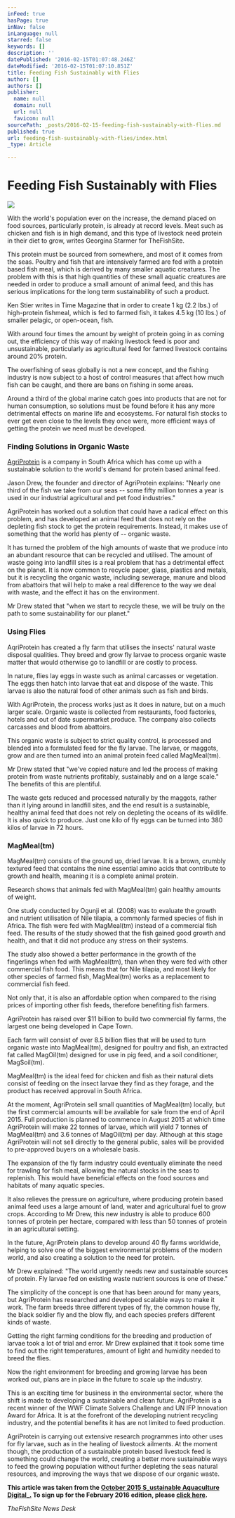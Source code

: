 ```yaml
---
inFeed: true
hasPage: true
inNav: false
inLanguage: null
starred: false
keywords: []
description: ''
datePublished: '2016-02-15T01:07:48.246Z'
dateModified: '2016-02-15T01:07:10.851Z'
title: Feeding Fish Sustainably with Flies
author: []
authors: []
publisher:
  name: null
  domain: null
  url: null
  favicon: null
sourcePath: _posts/2016-02-15-feeding-fish-sustainably-with-flies.md
published: true
url: feeding-fish-sustainably-with-flies/index.html
_type: Article

---
```

# Feeding Fish Sustainably with Flies
![](https://the-grid-user-content.s3-us-west-2.amazonaws.com/63f729ae-7182-45ca-b401-3abcea9e0e1a.jpg)

With the world's population ever on the increase, the demand placed on food sources, particularly protein, is already at record levels. Meat such as chicken and fish is in high demand, and this type of livestock need protein in their diet to grow, writes Georgina Starmer for TheFishSite.

This protein must be sourced from somewhere, and most of it comes from the seas. Poultry and fish that are intensively farmed are fed with a protein based fish meal, which is derived by many smaller aquatic creatures. The problem with this is that high quantities of these small aquatic creatures are needed in order to produce a small amount of animal feed, and this has serious implications for the long term sustainability of such a product.

Ken Stier writes in Time Magazine that in order to create 1 kg (2.2 lbs.) of high-protein fishmeal, which is fed to farmed fish, it takes 4.5 kg (10 lbs.) of smaller pelagic, or open-ocean, fish.

With around four times the amount by weight of protein going in as coming out, the efficiency of this way of making livestock feed is poor and unsustainable, particularly as agricultural feed for farmed livestock contains around 20% protein.

The overfishing of seas globally is not a new concept, and the fishing industry is now subject to a host of control measures that affect how much fish can be caught, and there are bans on fishing in some areas.

Around a third of the global marine catch goes into products that are not for human consumption, so solutions must be found before it has any more detrimental effects on marine life and ecosystems. For natural fish stocks to ever get even close to the levels they once were, more efficient ways of getting the protein we need must be developed.

### Finding Solutions in Organic Waste

[AgriProtein][0] is a company in South Africa which has come up with a sustainable solution to the world's demand for protein based animal feed.

Jason Drew, the founder and director of AgriProtein explains: "Nearly one third of the fish we take from our seas -- some fifty million tonnes a year is used in our industrial agricultural and pet food industries."

AgriProtein has worked out a solution that could have a radical effect on this problem, and has developed an animal feed that does not rely on the depleting fish stock to get the protein requirements. Instead, it makes use of something that the world has plenty of -- organic waste.

It has turned the problem of the high amounts of waste that we produce into an abundant resource that can be recycled and utilised. The amount of waste going into landfill sites is a real problem that has a detrimental effect on the planet. It is now common to recycle paper, glass, plastics and metals, but it is recycling the organic waste, including sewerage, manure and blood from abattoirs that will help to make a real difference to the way we deal with waste, and the effect it has on the environment.

Mr Drew stated that "when we start to recycle these, we will be truly on the path to some sustainability for our planet."

### Using Flies

AqriProtein has created a fly farm that utilises the insects' natural waste disposal qualities. They breed and grow fly larvae to process organic waste matter that would otherwise go to landfill or are costly to process.

In nature, flies lay eggs in waste such as animal carcasses or vegetation. The eggs then hatch into larvae that eat and dispose of the waste. This larvae is also the natural food of other animals such as fish and birds.

With AgriProtein, the process works just as it does in nature, but on a much larger scale. Organic waste is collected from restaurants, food factories, hotels and out of date supermarket produce. The company also collects carcasses and blood from abattoirs.

This organic waste is subject to strict quality control, is processed and blended into a formulated feed for the fly larvae. The larvae, or maggots, grow and are then turned into an animal protein feed called MagMeal(tm).

Mr Drew stated that "we've copied nature and led the process of making protein from waste nutrients profitably, sustainably and on a large scale." The benefits of this are plentiful.

The waste gets reduced and processed naturally by the maggots, rather than it lying around in landfill sites, and the end result is a sustainable, healthy animal feed that does not rely on depleting the oceans of its wildlife. It is also quick to produce. Just one kilo of fly eggs can be turned into 380 kilos of larvae in 72 hours.

### MagMeal(tm)

MagMeal(tm) consists of the ground up, dried larvae. It is a brown, crumbly textured feed that contains the nine essential amino acids that contribute to growth and health, meaning it is a complete animal protein.

Research shows that animals fed with MagMeal(tm) gain healthy amounts of weight.

One study conducted by Ogunji et al. (2008) was to evaluate the growth and nutrient utilisation of Nile tilapia, a commonly farmed species of fish in Africa. The fish were fed with MagMeal(tm) instead of a commercial fish feed. The results of the study showed that the fish gained good growth and health, and that it did not produce any stress on their systems.

The study also showed a better performance in the growth of the fingerlings when fed with MagMeal(tm), than when they were fed with other commercial fish food. This means that for Nile tilapia, and most likely for other species of farmed fish, MagMeal(tm) works as a replacement to commercial fish feed.

Not only that, it is also an affordable option when compared to the rising prices of importing other fish feeds, therefore benefiting fish farmers.

AgriProtein has raised over $11 billion to build two commercial fly farms, the largest one being developed in Cape Town.

Each farm will consist of over 8.5 billion flies that will be used to turn organic waste into MagMeal(tm), designed for poultry and fish, an extracted fat called MagOil(tm) designed for use in pig feed, and a soil conditioner, MagSoil(tm).

MagMeal(tm) is the ideal feed for chicken and fish as their natural diets consist of feeding on the insect larvae they find as they forage, and the product has received approval in South Africa.

At the moment, AgriProtein sell small quantities of MagMeal(tm) locally, but the first commercial amounts will be available for sale from the end of April 2015\. Full production is planned to commence in August 2015 at which time AgriProtein will make 22 tonnes of larvae, which will yield 7 tonnes of MagMeal(tm) and 3.6 tonnes of MagOil(tm) per day. Although at this stage AgriProtein will not sell directly to the general public, sales will be provided to pre-approved buyers on a wholesale basis.

The expansion of the fly farm industry could eventually eliminate the need for trawling for fish meal, allowing the natural stocks in the seas to replenish. This would have beneficial effects on the food sources and habitats of many aquatic species.

It also relieves the pressure on agriculture, where producing protein based animal feed uses a large amount of land, water and agricultural fuel to grow crops. According to Mr Drew, this new industry is able to produce 600 tonnes of protein per hectare, compared with less than 50 tonnes of protein in an agricultural setting.

In the future, AgriProtein plans to develop around 40 fly farms worldwide, helping to solve one of the biggest environmental problems of the modern world, and also creating a solution to the need for protein.

Mr Drew explained: "The world urgently needs new and sustainable sources of protein. Fly larvae fed on existing waste nutrient sources is one of these."

The simplicity of the concept is one that has been around for many years, but AgriProtein has researched and developed scalable ways to make it work. The farm breeds three different types of fly, the common house fly, the black soldier fly and the blow fly, and each species prefers different kinds of waste.

Getting the right farming conditions for the breeding and production of larvae took a lot of trial and error. Mr Drew explained that it took some time to find out the right temperatures, amount of light and humidity needed to breed the flies.

Now the right environment for breeding and growing larvae has been worked out, plans are in place in the future to scale up the industry.

This is an exciting time for business in the environmental sector, where the shift is made to developing a sustainable and clean future. AgriProtein is a recent winner of the WWF Climate Solvers Challenge and UN IFP Innovation Award for Africa. It is at the forefront of the developing nutrient recycling industry, and the potential benefits it has are not limited to feed production.

AgriProtein is carrying out extensive research programmes into other uses for fly larvae, such as in the healing of livestock ailments. At the moment though, the production of a sustainable protein based livestock feed is something could change the world, creating a better more sustainable ways to feed the growing population without further depleting the seas natural resources, and improving the ways that we dispose of our organic waste. 

**This article was taken from the [October 2015 S_ustainable Aquaculture Digital_.][1] To sign up for the February 2016 edition, please [click here][2].**

_TheFishSite News Desk_

[0]: http://www.agriprotein.com/
[1]: http://www.thefishsite.com/focus/5m/264/sustainable-aquaculture-digital
[2]: http://www.thefishsite.com/focus/5m/290/sustainable-aquaculture-magazine-february-2016-register-your-interest